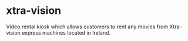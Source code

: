 # xtra-vision
Video rental kiosk which allows customers to rent any movies from Xtra-vision express machines located in Ireland.
